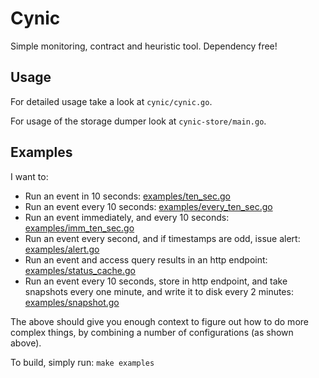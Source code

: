 # Cynic

Simple monitoring, contract and heuristic tool. Dependency free!

## Usage

For detailed usage take a look at `cynic/cynic.go`.

For usage of the storage dumper look at `cynic-store/main.go`.

## Examples

I want to:

- Run an event in 10 seconds: [examples/ten_sec.go][1]
- Run an event every 10 seconds:  [examples/every\_ten\_sec.go][2]
- Run an event immediately, and every 10 seconds:
  [examples/imm\_ten\_sec.go][3]
- Run an event every second, and if timestamps are odd, issue alert:
  [examples/alert.go][4]
- Run an event and access query results in an http endpoint:
  [examples/status_cache.go][5]
- Run an event every 10 seconds, store in http endpoint, and take
  snapshots every one minute, and write it to disk every 2 minutes:
  [examples/snapshot.go][6]

The above should give you enough context to figure out how to do more
complex things, by combining a number of configurations (as shown
above).

To build, simply run: `make examples`

[1]: examples/ten_sec.go
[2]: examples/every_ten_sec.go
[3]: examples/imm_ten_sec.go
[4]: examples/alert.go
[5]: examples/status_cache.go
[6]: examples/snapshot.go
